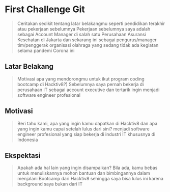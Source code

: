 # First Challenge Git

> Ceritakan sedikit tentang latar belakangmu seperti pendidikan terakhir atau pekerjaan sebelumnya
> Pekerjaan sebelumnya saya adalah sebagai Account Manager di salah satu Perusahaan Asuransi Kesehatan di Jakarta dan sekarang ini sebagai pengurus/manager tim/penggerak organisasi olahraga yang sedang tidak ada kegiatan selama pandemi Corona ini
## Latar Belakang

> Motivasi apa yang mendorongmu untuk ikut program coding bootcamp di Hacktiv8?)
> Sebelumnya saya pernah bekerja di perusahaan IT sebagai account executive dan tertarik ingin menjadi software engineer profesional 

## Motivasi

> Beri tahu kami, apa yang ingin kamu dapatkan di Hacktiv8 dan apa yang ingin kamu capai setelah lulus dari sini?
> menjadi software engineer profesional yang siap bekerja di industri IT khususnya di Indonesia
## Ekspektasi

> Apakah ada hal lain yang ingin disampaikan? Bila ada, kamu bebas untuk menuliskannya
> mohon bantuan dan bimbingannya dalam menjalani Bootcamp dari Hacktiv8 sehingga saya bisa lulus ini karena background saya bukan dari IT 